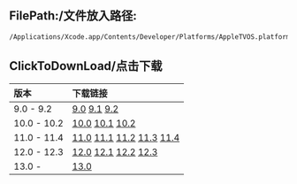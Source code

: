 ## FilePath:/文件放入路径:
```
/Applications/Xcode.app/Contents/Developer/Platforms/AppleTVOS.platform/DeviceSupport
```

## ClickToDownLoad/点击下载

|版本|下载链接|
|:--|:--|
|9.0 - 9.2| [9.0](https://github.com/MeteoriteMan/Assets/blob/master/platform/AppleTVOS.platform/DeviceSupport/9.0.zip?raw=ture) [9.1](https://github.com/MeteoriteMan/Assets/blob/master/platform/AppleTVOS.platform/DeviceSupport/9.1.zip?raw=ture) [9.2](https://github.com/MeteoriteMan/Assets/blob/master/platform/AppleTVOS.platform/DeviceSupport/9.2.zip?raw=ture) |
|10.0 - 10.2| [10.0](https://github.com/MeteoriteMan/Assets/blob/master/platform/AppleTVOS.platform/DeviceSupport/10.0.zip?raw=ture) [10.1](https://github.com/MeteoriteMan/Assets/blob/master/platform/AppleTVOS.platform/DeviceSupport/10.1.zip?raw=ture) [10.2](https://github.com/MeteoriteMan/Assets/blob/master/platform/AppleTVOS.platform/DeviceSupport/10.2.zip?raw=ture) |
|11.0 - 11.4| [11.0](https://github.com/MeteoriteMan/Assets/blob/master/platform/AppleTVOS.platform/DeviceSupport/11.0.zip?raw=ture) [11.1](https://github.com/MeteoriteMan/Assets/blob/master/platform/AppleTVOS.platform/DeviceSupport/11.1.zip?raw=ture) [11.2](https://github.com/MeteoriteMan/Assets/blob/master/platform/AppleTVOS.platform/DeviceSupport/11.2.zip?raw=ture) [11.3](https://github.com/MeteoriteMan/Assets/blob/master/platform/AppleTVOS.platform/DeviceSupport/11.3.zip?raw=ture) [11.4](https://github.com/MeteoriteMan/Assets/blob/master/platform/AppleTVOS.platform/DeviceSupport/11.4.zip?raw=ture) |
|12.0 - 12.3| [12.0](https://github.com/MeteoriteMan/Assets/blob/master/platform/AppleTVOS.platform/DeviceSupport/12.0.zip?raw=ture) [12.1](https://github.com/MeteoriteMan/Assets/blob/master/platform/AppleTVOS.platform/DeviceSupport/12.1.zip?raw=ture) [12.2](https://github.com/MeteoriteMan/Assets/blob/master/platform/AppleTVOS.platform/DeviceSupport/12.2.zip?raw=ture) [12.3](https://github.com/MeteoriteMan/Assets/blob/master/platform/AppleTVOS.platform/DeviceSupport/12.3.zip?raw=ture) |
|13.0 - | [13.0](https://github.com/MeteoriteMan/Assets/blob/master/platform/AppleTVOS.platform/DeviceSupport/13.0.zip?raw=ture) |